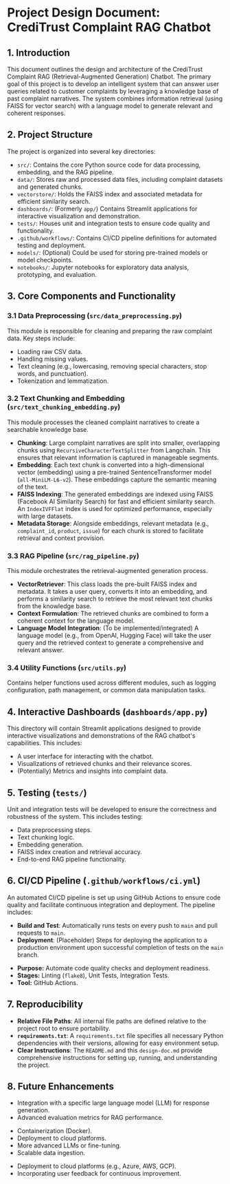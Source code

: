 # Project Design Document: CrediTrust Complaint RAG Chatbot

## 1. Introduction
This document outlines the design and architecture of the CrediTrust Complaint RAG (Retrieval-Augmented Generation) Chatbot. The primary goal of this project is to develop an intelligent system that can answer user queries related to customer complaints by leveraging a knowledge base of past complaint narratives. The system combines information retrieval (using FAISS for vector search) with a language model to generate relevant and coherent responses.

## 2. Project Structure
The project is organized into several key directories:

- `src/`: Contains the core Python source code for data processing, embedding, and the RAG pipeline.
- `data/`: Stores raw and processed data files, including complaint datasets and generated chunks.
- `vectorstore/`: Holds the FAISS index and associated metadata for efficient similarity search.
- `dashboards/`: (Formerly `app/`) Contains Streamlit applications for interactive visualization and demonstration.
- `tests/`: Houses unit and integration tests to ensure code quality and functionality.
- `.github/workflows/`: Contains CI/CD pipeline definitions for automated testing and deployment.
- `models/`: (Optional) Could be used for storing pre-trained models or model checkpoints.
- `notebooks/`: Jupyter notebooks for exploratory data analysis, prototyping, and evaluation.

## 3. Core Components and Functionality

### 3.1 Data Preprocessing (`src/data_preprocessing.py`)
This module is responsible for cleaning and preparing the raw complaint data. Key steps include:
- Loading raw CSV data.
- Handling missing values.
- Text cleaning (e.g., lowercasing, removing special characters, stop words, and punctuation).
- Tokenization and lemmatization.

### 3.2 Text Chunking and Embedding (`src/text_chunking_embedding.py`)
This module processes the cleaned complaint narratives to create a searchable knowledge base.
- **Chunking**: Large complaint narratives are split into smaller, overlapping chunks using `RecursiveCharacterTextSplitter` from Langchain. This ensures that relevant information is captured in manageable segments.
- **Embedding**: Each text chunk is converted into a high-dimensional vector (embedding) using a pre-trained SentenceTransformer model (`all-MiniLM-L6-v2`). These embeddings capture the semantic meaning of the text.
- **FAISS Indexing**: The generated embeddings are indexed using FAISS (Facebook AI Similarity Search) for fast and efficient similarity search. An `IndexIVFFlat` index is used for optimized performance, especially with large datasets.
- **Metadata Storage**: Alongside embeddings, relevant metadata (e.g., `complaint_id`, `product`, `issue`) for each chunk is stored to facilitate retrieval and context provision.

### 3.3 RAG Pipeline (`src/rag_pipeline.py`)
This module orchestrates the retrieval-augmented generation process.
- **VectorRetriever**: This class loads the pre-built FAISS index and metadata. It takes a user query, converts it into an embedding, and performs a similarity search to retrieve the most relevant text chunks from the knowledge base.
- **Context Formulation**: The retrieved chunks are combined to form a coherent context for the language model.
- **Language Model Integration**: (To be implemented/integrated) A language model (e.g., from OpenAI, Hugging Face) will take the user query and the retrieved context to generate a comprehensive and relevant answer.

### 3.4 Utility Functions (`src/utils.py`)
Contains helper functions used across different modules, such as logging configuration, path management, or common data manipulation tasks.

## 4. Interactive Dashboards (`dashboards/app.py`)
This directory will contain Streamlit applications designed to provide interactive visualizations and demonstrations of the RAG chatbot's capabilities. This includes:
- A user interface for interacting with the chatbot.
- Visualizations of retrieved chunks and their relevance scores.
- (Potentially) Metrics and insights into complaint data.

## 5. Testing (`tests/`)
Unit and integration tests will be developed to ensure the correctness and robustness of the system. This includes testing:
- Data preprocessing steps.
- Text chunking logic.
- Embedding generation.
- FAISS index creation and retrieval accuracy.
- End-to-end RAG pipeline functionality.

## 6. CI/CD Pipeline (`.github/workflows/ci.yml`)
An automated CI/CD pipeline is set up using GitHub Actions to ensure code quality and facilitate continuous integration and deployment. The pipeline includes:
- **Build and Test**: Automatically runs tests on every push to `main` and pull requests to `main`.
- **Deployment**: (Placeholder) Steps for deploying the application to a production environment upon successful completion of tests on the `main` branch.
* **Purpose:** Automate code quality checks and deployment readiness.
* **Stages:** Linting (`flake8`), Unit Tests, Integration Tests.
* **Tool:** GitHub Actions.

## 7. Reproducibility
- **Relative File Paths**: All internal file paths are defined relative to the project root to ensure portability.
- **`requirements.txt`**: A `requirements.txt` file specifies all necessary Python dependencies with their versions, allowing for easy environment setup.
- **Clear Instructions**: The `README.md` and this `design-doc.md` provide comprehensive instructions for setting up, running, and understanding the project.

## 8. Future Enhancements
- Integration with a specific large language model (LLM) for response generation.
- Advanced evaluation metrics for RAG performance.
* Containerization (Docker).
* Deployment to cloud platforms.
* More advanced LLMs or fine-tuning.
* Scalable data ingestion.
- Deployment to cloud platforms (e.g., Azure, AWS, GCP).
- Incorporating user feedback for continuous improvement.
